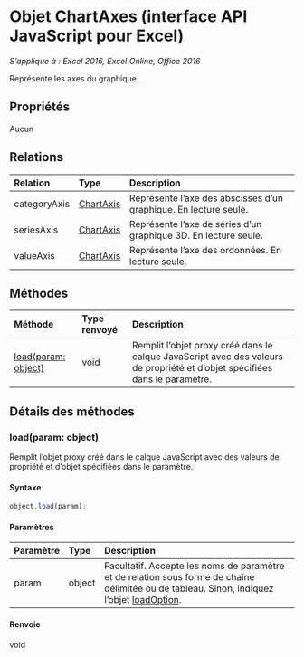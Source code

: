 # Objet ChartAxes (interface API JavaScript pour Excel)

_S’applique à : Excel 2016, Excel Online, Office 2016_

Représente les axes du graphique.

## Propriétés

Aucun

## Relations
| Relation | Type|Description|
|:---------------|:--------|:----------|
|categoryAxis|[ChartAxis](chartaxis.md)|Représente l’axe des abscisses d’un graphique. En lecture seule.|
|seriesAxis|[ChartAxis](chartaxis.md)|Représente l’axe de séries d’un graphique 3D. En lecture seule.|
|valueAxis|[ChartAxis](chartaxis.md)|Représente l’axe des ordonnées. En lecture seule.|

## Méthodes

| Méthode   | Type renvoyé|Description|
|:---------------|:--------|:----------|
|[load(param: object)](#loadparam-object)|void|Remplit l’objet proxy créé dans le calque JavaScript avec des valeurs de propriété et d’objet spécifiées dans le paramètre.|

## Détails des méthodes

### load(param: object)
Remplit l’objet proxy créé dans le calque JavaScript avec des valeurs de propriété et d’objet spécifiées dans le paramètre.

#### Syntaxe
```js
object.load(param);
```

#### Paramètres
| Paramètre   | Type|Description|
|:---------------|:--------|:----------|
|param|object|Facultatif. Accepte les noms de paramètre et de relation sous forme de chaîne délimitée ou de tableau. Sinon, indiquez l’objet [loadOption](loadoption.md).|

#### Renvoie
void

